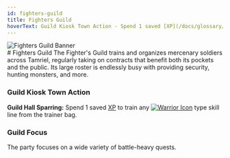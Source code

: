 ```yaml
---
id: fighters-guild
title: Fighters Guild
hoverText: Guild Kiosk Town Action - Spend 1 saved [XP](/docs/glossary/xp) to train any [Warrior](/docs/adventurer/skill-lines/warrior) type skill line from the trainer bag.
---
```


<div className="guild-banner" style={{
  display: "flex", 
  flexWrap: "wrap", 
  alignItems: "center", 
}}>
  <div style={{
    flex: "1 1",
    minWidth: "250px",
    maxWidth: "100%"
  }}>
    <img src="/img/guilds/fighters-guild.png" alt="Fighters Guild Banner" style={{
      maxWidth: "100%",
      height: "auto"
    }} />
  </div>
  <div style={{
    flex: "2 1 350px"
  }}>
    # Fighters Guild
    The Fighter's Guild trains and organizes mercenary soldiers across Tamriel, regularly taking on contracts that benefit both its pockets and the public. Its large roster is endlessly busy with providing security, hunting monsters, and more.
  </div>
</div>

### Guild Kiosk Town Action

**Guild Hall Sparring:** Spend 1 saved [XP](/docs/glossary/xp) to train any [<img src="/icons/warrior.svg" alt="Warrior Icon" className="icon-svg" />](/docs/adventurer/skill-lines/warrior) type skill line from the trainer bag.

### Guild Focus

The party focuses on a wide variety of battle-heavy quests.
